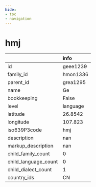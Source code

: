 ```yaml
---
hide:
- toc
- navigation
---
```

# hmj
|                      | info     |
|:---------------------|:---------|
| id                   | geee1239 |
| family_id            | hmon1336 |
| parent_id            | grea1295 |
| name                 | Ge       |
| bookkeeping          | False    |
| level                | language |
| latitude             | 26.8542  |
| longitude            | 107.823  |
| iso639P3code         | hmj      |
| description          | nan      |
| markup_description   | nan      |
| child_family_count   | 0        |
| child_language_count | 0        |
| child_dialect_count  | 1        |
| country_ids          | CN       |